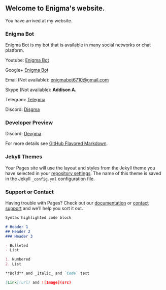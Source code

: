 ## Welcome to Enigma's website.

You have arrived at my website.

### Enigma Bot

Enigma Bot is my bot that is available in many social networks or chat platform.

Youtube: [Enigma Bot](https://www.youtube.com/channel/UC89r9Aw9RUJRfDBlkK87F3A)

Google+ [Enigma Bot](https://plus.google.com/104312482912565328534)

Email (Not available): [enigmabot6710@gmail.com](mailto:enigmabot6710@gmail.com)

Skype (Not available): **Addison A.**

Telegram: [Telegma](https://t.me/telegmaBot)

Discord: [Disgma](https://discordapp.com/oauth2/authorize?client_id=374036658196185098&scope=bot&permissions=3072)

### Developer Preview

Discord: [Devgma](https://discordapp.com/oauth2/authorize?client_id=379701466484703232&scope=bot&permissions=3072)


For more details see [GitHub Flavored Markdown](https://guides.github.com/features/mastering-markdown/).

### Jekyll Themes

Your Pages site will use the layout and styles from the Jekyll theme you have selected in your [repository settings](https://github.com/Xx-Enigma-xX/Xx-Enigma-xX/settings). The name of this theme is saved in the Jekyll `_config.yml` configuration file.

### Support or Contact

Having trouble with Pages? Check out our [documentation](https://help.github.com/categories/github-pages-basics/) or [contact support](https://github.com/contact) and we’ll help you sort it out.

```markdown
Syntax highlighted code block

# Header 1
## Header 2
### Header 3

- Bulleted
- List

1. Numbered
2. List

**Bold** and _Italic_ and `Code` text

[Link](url) and ![Image](src)
```
